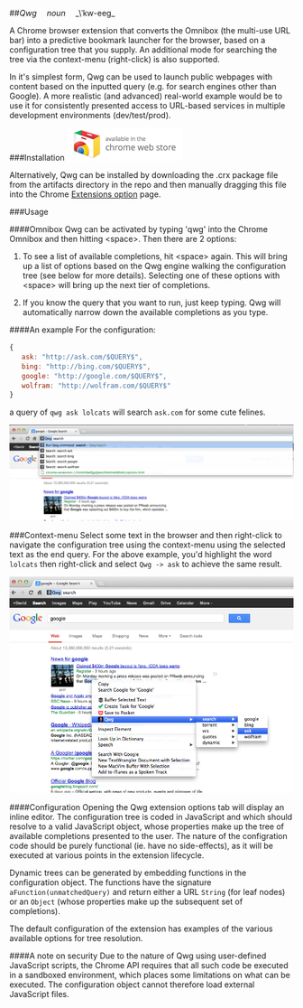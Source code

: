 ##*Qwg*   _noun_   _\ˈkw-eeg\_

A Chrome browser extension that converts the Omnibox (the multi-use URL bar) into a predictive bookmark launcher for the browser, based on a configuration tree that you supply. An additional mode for searching the tree via the context-menu (right-click) is also supported.

In it's simplest form, Qwg can be used to launch public webpages with content based on the inputted query (e.g. for search engines other than Google).  A more realistic (and advanced) real-world example would be to use it for consistently presented access to URL-based services in multiple development environments (dev/test/prod).

###Installation
![install qwg](https://github.com/daviddenton/qwg/blob/master/qwg/docs/ChromeWebStore_Badge_v2_206x58.png "Install")

Alternatively, Qwg can be installed by downloading the .crx package file from the artifacts directory in the repo and then manually dragging this file into the Chrome [Extensions option](chrome://chrome/extensions/) page.

###Usage

####Omnibox
Qwg can be activated by typing 'qwg' into the Chrome Omnibox and then hitting &lt;space&gt;. Then there are 2 options:

1. To see a list of available completions, hit &lt;space&gt; again. This will bring up a list of options based on the Qwg engine walking the configuration tree (see below for more details). Selecting one of these options with &lt;space&gt; will bring up the next tier of completions.

2. If you know the query that you want to run, just keep typing. Qwg will automatically narrow down the available completions as you type.

####An example
For the configuration:
 ```javascript
 {
    ask: "http://ask.com/$QUERY$",
    bing: "http://bing.com/$QUERY$",
    google: "http://google.com/$QUERY$",
    wolfram: "http://wolfram.com/$QUERY$"
}
```
a query of `qwg ask lolcats` will search `ask.com` for some cute felines.

![qwg omnibox menu](https://github.com/daviddenton/qwg/raw/master/qwg/docs/omnibox.png "Omnibox")

###Context-menu
Select some text in the browser and then right-click to navigate the configuration tree using the context-menu using the selected text as the end query. For the above example, you'd highlight the word `lolcats` then right-click and select `Qwg -> ask` to achieve the same result.

![qwg context menu](https://github.com/daviddenton/qwg/raw/master/qwg/docs/context.png "Context")

####Configuration
Opening the Qwg extension options tab will display an inline editor. The configuration tree is coded in JavaScript and which should resolve to a valid JavaScript object, whose properties make up the tree of available completions presented to the user. The nature of the configration code should be purely functional (ie. have no side-effects), as it will be executed at various points in the extension lifecycle.

Dynamic trees can be generated by embedding functions in the configuration object. The functions have the signature `aFunction(unmatchedQuery)` and return either a URL `String` (for leaf nodes) or an `Object` (whose properties make up the subsequent set of completions).

The default configuration of the extension has examples of the various available options for tree resolution.

####A note on security
Due to the nature of Qwg using user-defined JavaScript scripts, the Chrome API requires that all such code be executed in a sandboxed environment, which places some limitations on what can be executed. The configuration object cannot therefore load external JavaScript files.
